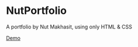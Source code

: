 # NutPortfolio
 A portfolio by Nut Makhasit, using only HTML & CSS

[Demo](https://nutmakhasit.netlify.com)
